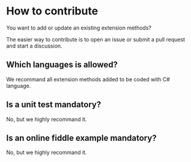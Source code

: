 # How to contribute
You want to add or update an existing extension methods?

The easier way to contribute is to open an issue or submit a pull request and start a discussion.

## Which languages is allowed?
We recommand all extension methods added to be coded with C# language.

## Is a unit test mandatory?
No, but we highly recommand it.

## Is an online fiddle example mandatory?
No, but we highly recommand it.
